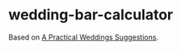 # wedding-bar-calculator
Based on [A Practical Weddings Suggestions](https://apracticalwedding.com/wedding-alcohol-calculator/).
